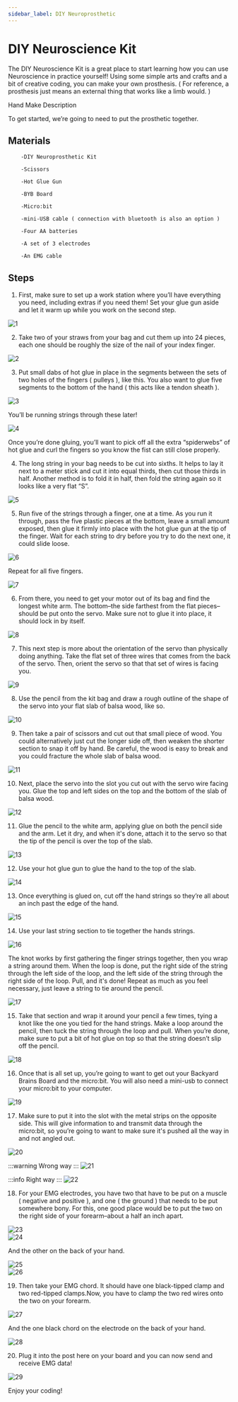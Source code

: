 ```yaml
---
sidebar_label: DIY Neuroprosthetic
---
```


# DIY Neuroscience Kit #

The DIY Neuroscience Kit is a great place to start learning how you can use Neuroscience in practice yourself! Using some simple arts and crafts and a bit of creative coding, you can make your own prosthesis. ( For reference, a prosthesis just means an external thing that works like a limb would. )

Hand Make Description

To get started, we’re going to need to put the prosthetic together.

## Materials ##

        -DIY Neuroprosthetic Kit

        -Scissors

        -Hot Glue Gun

        -BYB Board

        -Micro:bit

        -mini-USB cable ( connection with bluetooth is also an option )

        -Four AA batteries

        -A set of 3 electrodes

        -An EMG cable

## Steps ##

1. First, make sure to set up a work station where you’ll have everything you need, including extras if you need them! Set your glue gun aside and let it warm up while you work on the second step. 

![1](1.jpg)

2. Take two of your straws from your bag and cut them up into 24 pieces, each one should be roughly the size of the nail of your index finger. 

![2](2.jpg)

3. Put small dabs of hot glue in place in the segments between the sets of two holes of the fingers ( pulleys ), like this. You also want to glue five segments to the bottom of the hand ( this acts like a tendon sheath ). 

![3](3.jpg)  

You’ll be running strings through these later!

![4](4.jpg)  

Once you’re done gluing, you’ll want to pick off all the extra “spiderwebs” of hot glue and curl the fingers so you know the fist can still close properly.

4. The long string in your bag needs to be cut into sixths. It helps to lay it next to a meter stick and cut it into equal thirds, then cut those thirds in half. Another method is to fold it in half, then fold the string again so it looks like a very flat “S”. 

![5](5.jpg)

5. Run five of the strings through a finger, one at a time. As you run it through, pass the five plastic pieces at the bottom, leave a small amount exposed, then glue it firmly into place with the hot glue gun at the tip of the finger. Wait for each string to dry before you try to do the next one, it could slide loose.

![6](6.jpg)

Repeat for all five fingers.

![7](7.jpg)

6. From there, you need to get your motor out of its bag and find the longest white arm. The bottom–the side farthest from the flat pieces–should be put onto the servo. Make sure not to glue it into place, it should lock in by itself. 

![8](8.jpg)

7. This next step is more about the orientation of the servo than physically doing anything. Take the flat set of three wires that comes from the back of the servo. Then, orient the servo so that that set of wires is facing you. 

![9](9.jpg)

8. Use the pencil from the kit bag and draw a rough outline of the shape of the servo into your flat slab of balsa wood, like so.

![10](10.jpg) 

9. Then take a pair of scissors and cut out that small piece of wood. You could alternatively just cut the longer side off, then weaken the shorter section to snap it off by hand. Be careful, the wood is easy to break and you could fracture the whole slab of balsa wood. 

![11](11.jpg)

10. Next, place the servo into the slot you cut out with the servo wire facing you. Glue the top and left sides on the top and the bottom of the slab of balsa wood. 

![12](12.jpg)

11. Glue the pencil to the white arm, applying glue on both the pencil side and the arm. Let it dry, and when it's done, attach it to the servo so that the tip of the pencil is over the top of the slab.

![13](13.jpg)

12. Use your hot glue gun to glue the hand to the top of the slab.

![14](14.jpg)

13. Once everything is glued on, cut off the hand strings so they’re all about an inch past the edge of the hand.

![15](15.jpg)

14. Use your last string section to tie together the hands strings. 

![16](16.jpg)

The knot works by first gathering the finger strings together, then you wrap a string around them. When the loop is done, put the right side of the string through the left side of the loop, and the left side of the string through the right side of the loop. Pull, and it's done! Repeat as much as you feel necessary, just leave a string to tie around the pencil.

![17](17.jpg)

15. Take that section and wrap it around your pencil a few times, tying a knot like the one you tied for the hand strings. Make a loop around the pencil, then tuck the string through the loop and pull. When you’re done, make sure to put a bit of hot glue on top so that the string doesn’t slip off the pencil. 

![18](18.png)

16. Once that is all set up, you’re going to want to get out your Backyard Brains Board and the micro:bit. You will also need a mini-usb to connect your micro:bit to your computer.

![19](19.jpg)

17. Make sure to put it into the slot with the metal strips on the opposite side. This will give information to and transmit data through the micro:bit, so you’re going to want to make sure it's pushed all the way in and not angled out. 

![20](20.png)

:::warning
Wrong way
:::
![21](21.jpg)

:::info
Right way
:::
![22](22.jpg)

18. For your EMG electrodes, you have two that have to be put on a muscle ( negative and positive ), and one ( the ground ) that needs to be put somewhere bony. For this, one good place would be to put the two on the right side of your forearm–about a half an inch apart. 

![23](23.jpg)  
![24](24.jpg)  

And the other on the back of your hand.

![25](25.jpg)  
![26](26.jpg)

19. Then take your EMG chord. It should have one black-tipped clamp and two red-tipped clamps.Now, you have to clamp the two red wires onto the two on your forearm.

![27](27.jpg)  

And the one black chord on the electrode on the back of your hand.

![28](28.jpg)  

20. Plug it into the post here on your board and you can now send and receive EMG data!

![29](29.jpg)

Enjoy your coding!